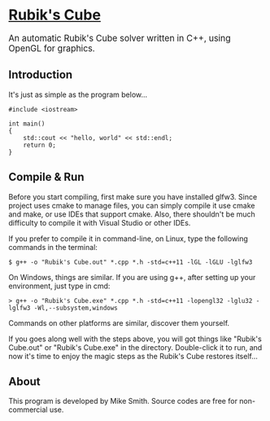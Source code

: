 # [Rubik's Cube](https://mike-leo-smith.github.io/RubiksCube/)

<big> An automatic Rubik's Cube solver written in C++, using OpenGL for graphics. </big>

## Introduction
It's just as simple as the program below...

```
#include <iostream>

int main()
{
    std::cout << "hello, world" << std::endl;
    return 0;
}
```

## Compile & Run
Before you start compiling, first make sure you have installed glfw3. Since project uses cmake to manage files, you can simply compile it use cmake and make, or use IDEs that support cmake. Also, there shouldn't be much difficulty to compile it with Visual Studio or other IDEs.

If you prefer to compile it in command-line, on Linux, type the following commands in the terminal:

```
$ g++ -o "Rubik's Cube.out" *.cpp *.h -std=c++11 -lGL -lGLU -lglfw3
```

On Windows, things are similar. If you are using g++, after setting up your environment, just type in cmd:

```
> g++ -o "Rubik's Cube.exe" *.cpp *.h -std=c++11 -lopengl32 -lglu32 -lglfw3 -Wl,--subsystem,windows
```

Commands on other platforms are similar, discover them yourself.

If you goes along well with the steps above, you will got things like "Rubik's Cube.out" or "Rubik's Cube.exe" in the directory. Double-click it to run, and now it's time to enjoy the magic steps as the Rubik's Cube restores itself...

## About

This program is developed by Mike Smith. Source codes are free for non-commercial use.
